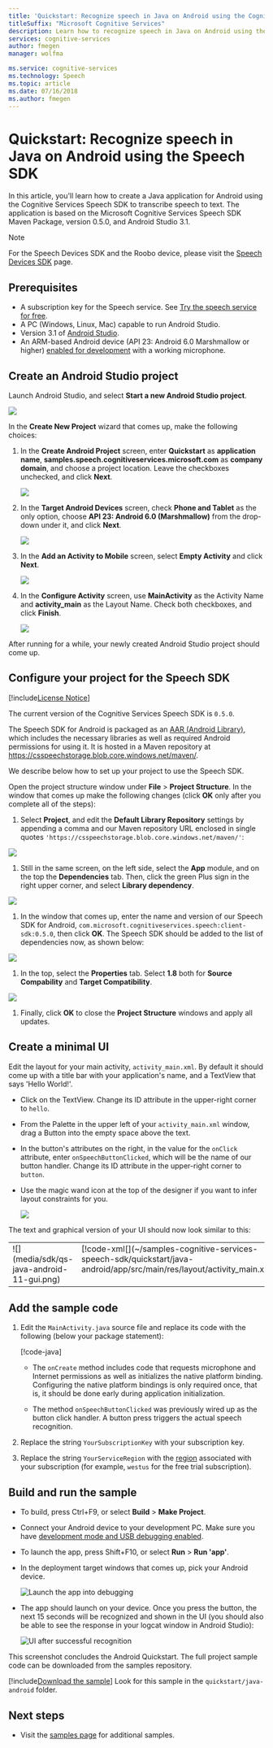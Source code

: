 ```yaml
---
title: 'Quickstart: Recognize speech in Java on Android using the Cognitive Services Speech SDK | Microsoft Docs'
titleSuffix: "Microsoft Cognitive Services"
description: Learn how to recognize speech in Java on Android using the Cognitive Services Speech SDK
services: cognitive-services
author: fmegen
manager: wolfma

ms.service: cognitive-services
ms.technology: Speech
ms.topic: article
ms.date: 07/16/2018
ms.author: fmegen
---
```


# Quickstart: Recognize speech in Java on Android using the Speech SDK

In this article, you'll learn how to create a Java application for Android using the Cognitive Services Speech SDK to transcribe speech to text.
The application is based on the Microsoft Cognitive Services Speech SDK Maven Package, version 0.5.0, and Android Studio 3.1.

> [!NOTE]
> For the Speech Devices SDK and the Roobo device, please visit the [Speech Devices SDK](speech-devices-sdk.md) page.

## Prerequisites

* A subscription key for the Speech service. See [Try the speech service for free](get-started.md).
* A PC (Windows, Linux, Mac) capable to run Android Studio.
* Version 3.1 of [Android Studio](https://developer.android.com/studio/).
* An ARM-based Android device (API 23: Android 6.0 Marshmallow or higher) [enabled for development](https://developer.android.com/studio/debug/dev-options) with a working microphone.

## Create an Android Studio project

Launch Android Studio, and select **Start a new Android Studio project**.

![](media/sdk/qs-java-android-01-start-new-android-studio-project.png)

In the **Create New Project** wizard that comes up, make the following choices:

1. In the **Create Android Project** screen, enter **Quickstart** as **application name**, **samples.speech.cognitiveservices.microsoft.com** as **company domain**, and choose a project location. Leave the checkboxes unchecked, and click **Next**.

   ![](media/sdk/qs-java-android-02-create-android-project.png)

1. In the **Target Android Devices** screen, check **Phone and Tablet** as the only option, choose **API 23: Android 6.0 (Marshmallow)** from the drop-down under it, and click **Next**.

   ![](media/sdk/qs-java-android-03-target-android-devices.png)

1. In the **Add an Activity to Mobile** screen, select **Empty Activity** and click **Next**.

   ![](media/sdk/qs-java-android-04-add-an-activity-to-mobile.png)

1. In the **Configure Activity** screen, use **MainActivity** as the Activity Name and **activity\_main** as the Layout Name. Check both checkboxes, and click **Finish**.

   ![](media/sdk/qs-java-android-05-configure-activity.png)

After running for a while, your newly created Android Studio project should come up.

## Configure your project for the Speech SDK

[!include[License Notice](includes/license-notice.md)]

The current version of the Cognitive Services Speech SDK is `0.5.0`.

The Speech SDK for Android is packaged as an [AAR (Android Library)](https://developer.android.com/studio/projects/android-library), which includes the necessary libraries as well as required Android permissions for using it.
It is hosted in a Maven repository at https://csspeechstorage.blob.core.windows.net/maven/.

We describe below how to set up your project to use the Speech SDK.

Open the project structure window under **File** \> **Project Structure**.
In the window that comes up make the following changes (click **OK** only after you complete all of the steps):

1. Select **Project**, and edit the **Default Library Repository** settings by appending a comma and our Maven repository URL enclosed in single quotes `'https://csspeechstorage.blob.core.windows.net/maven/'`:

  ![](media/sdk/qs-java-android-06-add-maven-repository.png)

1. Still in the same screen, on the left side, select the **App** module, and on the top the **Dependencies** tab. Then, click the green Plus sign in the right upper corner, and select **Library dependency**.

  ![](media/sdk/qs-java-android-07-add-module-dependency.png)

1. In the window that comes up, enter the name and version of our Speech SDK for Android, `com.microsoft.cognitiveservices.speech:client-sdk:0.5.0`, then click **OK**.
   The Speech SDK should be added to the list of dependencies now, as shown below:

  ![](media/sdk/qs-java-android-08-dependency-added.png)

1. In the top, select the **Properties** tab. Select **1.8** both for **Source Compability** and **Target Compatibility**.

  ![](media/sdk/qs-java-android-09-dependency-added.png)

1. Finally, click **OK** to close the **Project Structure** windows and apply all updates.

## Create a minimal UI

Edit the layout for your main activity, `activity_main.xml`.
By default it should come up with a title bar with your application's name, and a TextView that says 'Hello World!'.

* Click on the TextView. Change its ID attribute in the upper-right corner to `hello`.

* From the Palette in the upper left of your `activity_main.xml` window, drag a Button into the empty space above the text.

* In the button's attributes on the right, in the value for the `onClick` attribute, enter `onSpeechButtonClicked`, which will be the name of our button handler.
  Change its ID attribute in the upper-right corner to `button`.

* Use the magic wand icon at the top of the designer if you want to infer layout constraints for you.

  ![](media/sdk/qs-java-android-10-infer-layout-constraints.png)

The text and graphical version of your UI should now look similar to this:

<table>
<tr>
<td valign="top">
![](media/sdk/qs-java-android-11-gui.png)
</td>
<td valign="top">
[!code-xml[](~/samples-cognitive-services-speech-sdk/quickstart/java-android/app/src/main/res/layout/activity_main.xml)]
</td>
</tr>
</table>

## Add the sample code

1. Edit the `MainActivity.java` source file and replace its code with the following (below your package statement):

   [!code-java[](~/samples-cognitive-services-speech-sdk/quickstart/java-android/app/src/main/java/com/microsoft/cognitiveservices/speech/samples/quickstart/MainActivity.java#code)]

   * The `onCreate` method includes code that requests microphone and Internet permissions as well as initializes the native platform binding. Configuring the native platform bindings is only required once, that is, it should be done early during application initialization.
   
   * The method `onSpeechButtonClicked` was previously wired up as the button click handler. A button press triggers the actual speech recognition.

1. Replace the string `YourSubscriptionKey` with your subscription key.

1. Replace the string `YourServiceRegion` with the [region](regions.md) associated with your subscription (for example, `westus` for the free trial subscription).

## Build and run the sample

* To build, press Ctrl+F9, or select **Build** \> **Make Project**.

* Connect your Android device to your development PC. Make sure you have [development mode and USB debugging enabled](https://developer.android.com/studio/debug/dev-options).

* To launch the app, press Shift+F10, or select **Run** \> **Run 'app'**.

* In the deployment target windows that comes up, pick your Android device.

  ![Launch the app into debugging](media/sdk/qs-java-android-12-deploy.png)

* The app should launch on your device.
  Once you press the button, the next 15 seconds will be recognized and shown in the UI (you should also be able to see the response in your logcat window in Android Studio):

  ![UI after successful recognition](media/sdk/qs-java-android-13-gui-on-device.png)

This screenshot concludes the Android Quickstart. The full project sample code can be downloaded from the samples repository.

[!include[Download the sample](../../../includes/cognitive-services-speech-service-speech-sdk-sample-download-h2.md)]
Look for this sample in the `quickstart/java-android` folder.

## Next steps

* Visit the [samples page](samples.md) for additional samples.
